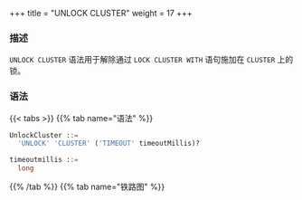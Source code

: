 +++
title = "UNLOCK CLUSTER"
weight = 17
+++

### 描述

`UNLOCK CLUSTER` 语法用于解除通过 `LOCK CLUSTER WITH` 语句施加在 `CLUSTER` 上的锁。

### 语法

{{< tabs >}}
{{% tab name="语法" %}}
```sql
UnlockCluster ::=
  'UNLOCK' 'CLUSTER' ('TIMEOUT' timeoutMillis)?

timeoutmillis ::=
  long
```
{{% /tab %}}
{{% tab name="铁路图" %}}
<iframe frameborder="0" name="diagram" id="diagram" width="100%" height="100%"></iframe>
{{% /tab %}}
{{< /tabs >}}

### 补充说明

- 当 `CLUSTER` 不处于被锁状态时，无法解除锁，否则会抛出异常。
- `timeoutMillis` 表明尝试解锁的超时时间，其单位为毫秒，未指定时，默认为 3000 毫秒。

### 示例

- 解锁 `CLUSTER` ，不设置超时时间。

```sql
UNLOCK CLUSTER;
```

- 解锁 `CLUSTER` ，并设置超时时间为 2000 毫秒。

```sql
UNLOCK CLUSTER TIMEOUT 2000;
```

### 保留字

`UNLOCK`、`CLUSTER`

### 相关链接

- [保留字](/cn/user-manual/shardingsphere-proxy/distsql/syntax/reserved-word/)
